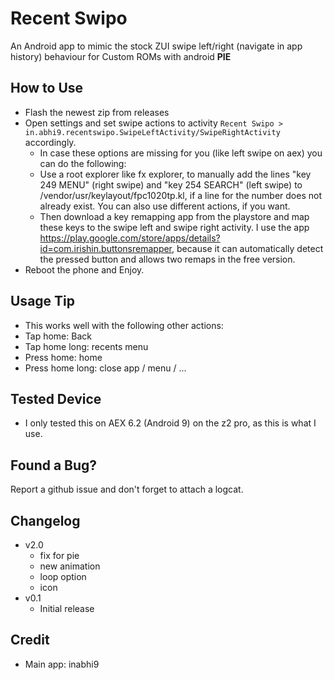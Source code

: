 # Recent Swipo
An Android app to mimic the stock ZUI swipe left/right (navigate in app history) behaviour for Custom ROMs with android **PIE**

## How to Use
* Flash the newest zip from releases
* Open settings and set swipe actions to activity
`Recent Swipo > in.abhi9.recentswipo.SwipeLeftActivity/SwipeRightActivity` accordingly.
  * In case these options are missing for you (like left swipe on aex) you can do the following:
  * Use a root explorer like fx explorer, to manually add the lines "key 249 MENU" (right swipe) and "key 254 SEARCH" (left swipe) to /vendor/usr/keylayout/fpc1020tp.kl, if a line for the number does not already exist. You can also use different actions, if you want.
  * Then download a key remapping app from the playstore and map these keys to the swipe left and swipe right activity. I use the app https://play.google.com/store/apps/details?id=com.irishin.buttonsremapper, because it can automatically detect the pressed button and allows two remaps in the free version.
* Reboot the phone and Enjoy.

## Usage Tip
 * This works well with the following other actions:
 * Tap home: Back
 * Tap home long: recents menu
 * Press home: home
 * Press home long: close app / menu / ...


## Tested Device
* I only tested this on AEX 6.2 (Android 9) on the z2 pro, as this is what I use.

## Found a Bug?
Report a github issue and don't forget to attach a logcat.

## Changelog
* v2.0
  * fix for pie
  * new animation
  * loop option
  * icon
* v0.1
  * Initial release


## Credit
- Main app: inabhi9
